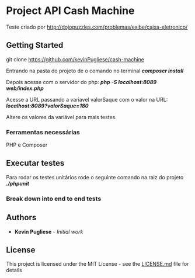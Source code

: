 # Project API Cash Machine

Teste criado por http://dojopuzzles.com/problemas/exibe/caixa-eletronico/

## Getting Started

git clone https://github.com/kevinPugliese/cash-machine

Entrando na pasta do projeto de o comando no terminal ***composer install***

Depois acesse com o servidor do php:  ***php -S localhost:8089 web/index.php***

Acesse a URL passando a variavel valorSaque com o valor na URL: ***localhost:8089?valorSaque=180***

Altere os valores da variável para mais testes.

### Ferramentas necessárias

PHP e 
Composer

## Executar testes

Para rodar os testes unitários rode o seguinte comando na raiz do projeto ***./phpunit***

### Break down into end to end tests

## Authors

* **Kevin Pugliese** - *Initial work*


## License

This project is licensed under the MIT License - see the [LICENSE.md](LICENSE.md) file for details

